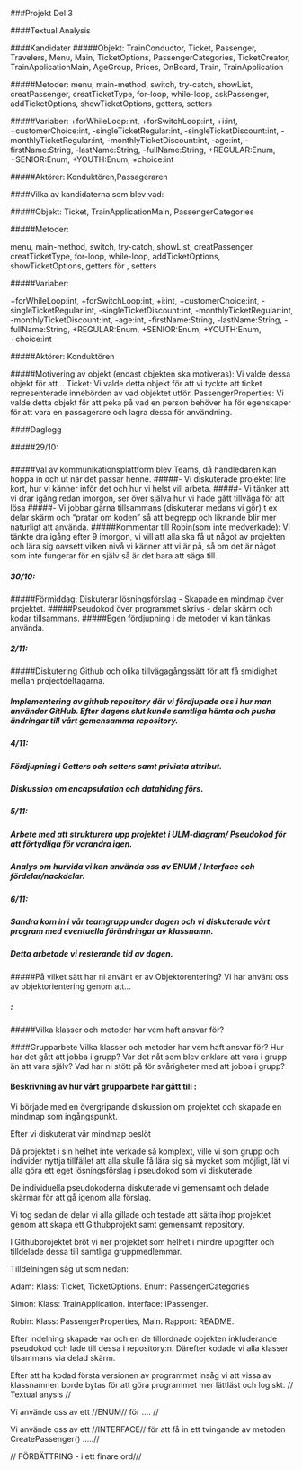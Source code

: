 

###Projekt Del 3

####Textual Analysis

####Kandidater
#####Objekt: 
TrainConductor, Ticket,  Passenger, Travelers, Menu, Main, TicketOptions, PassengerCategories, TicketCreator, TrainApplicationMain, AgeGroup, Prices, OnBoard, Train, TrainApplication 

#####Metoder: 
menu, main-method, switch, try-catch, showList, creatPassenger, creatTicketType, for-loop, while-loop, askPassenger, addTicketOptions, showTicketOptions, getters, setters

#####Variaber: 
+forWhileLoop:int, +forSwitchLoop:int, +i:int, +customerChoice:int, -singleTicketRegular:int, -singleTicketDiscount:int, -monthlyTicketRegular:int, -monthlyTicketDiscount:int, -age:int, -firstName:String, -lastName:String, -fullName:String, +REGULAR:Enum, +SENIOR:Enum, +YOUTH:Enum, +choice:int

#####Aktörer:
Konduktören,Passageraren

####Vilka av kandidaterna som blev vad:

#####Objekt: 
Ticket, TrainApplicationMain, PassengerCategories 

#####Metoder: 

menu, main-method, switch, try-catch, showList, creatPassenger, creatTicketType, for-loop, while-loop, addTicketOptions, showTicketOptions, getters för , setters

#####Variaber: 

+forWhileLoop:int, +forSwitchLoop:int, +i:int, +customerChoice:int, -singleTicketRegular:int, -singleTicketDiscount:int, -monthlyTicketRegular:int, -monthlyTicketDiscount:int, -age:int, -firstName:String, -lastName:String, -fullName:String, +REGULAR:Enum, +SENIOR:Enum, +YOUTH:Enum, +choice:int

#####Aktörer:
Konduktören

#####Motivering av objekt (endast objekten ska motiveras): Vi valde dessa objekt för att...
Ticket: Vi valde detta objekt för att vi tyckte att ticket representerade innebörden av vad objektet utför. 
PassengerProperties: Vi valde detta objekt för att peka på vad en person behöver ha för egenskaper för att vara en passagerare och lagra dessa för användning. 

####Daglogg

#####29/10: 
#####
#####Val av kommunikationsplattform blev Teams, då handledaren kan hoppa in och ut när det passar henne. 
#####- Vi diskuterade projektet lite kort, hur vi känner inför det och hur vi helst vill arbeta.
#####- Vi tänker att vi drar igång redan imorgon, ser över själva hur vi hade gått tillväga för att lösa
#####- Vi jobbar gärna tillsammans (diskuterar medans vi gör) t ex delar skärm och “pratar om koden” så att begrepp och liknande blir mer naturligt att använda. 
#####Kommentar till Robin(som inte medverkade): Vi tänkte dra igång efter 9 imorgon, vi vill att alla ska få ut något av projekten och lära sig oavsett  vilken nivå vi känner att vi är på, så om det är något som inte fungerar för en själv så är det bara att säga till. 

##### 30/10: 
#####Förmiddag: Diskuterar lösningsförslag - Skapade en mindmap över projektet.
#####Pseudokod över programmet skrivs - delar skärm och kodar tillsammans.
#####Egen fördjupning i de metoder vi kan tänkas använda. 

##### 2/11:
#####Diskutering Github och olika tillvägagångssätt för att få smidighet mellan projectdeltagarna. 
##### Implementering av github repository där vi fördjupade oss i hur man använder GitHub. Efter dagens slut kunde samtliga hämta och pusha ändringar till vårt gemensamma repository.

##### 4/11: 
##### Fördjupning i Getters och setters samt priviata attribut. 
##### Diskussion om encapsulation och datahiding förs. 


##### 5/11: 
##### Arbete med att strukturera upp projektet i ULM-diagram/ Pseudokod för att förtydliga för varandra igen.
##### Analys om hurvida vi kan använda oss av ENUM / Interface och fördelar/nackdelar. 

##### 6/11:
##### Sandra kom in i vår teamgrupp under dagen och vi diskuterade vårt program med eventuella förändringar av klassnamn. 
##### Detta arbetade vi resterande tid av dagen. 
 


#####På vilket sätt har ni använt er av Objektorentering? Vi har använt oss av objektorientering genom att...
##### :

#####Vilka klasser och metoder har vem haft ansvar för?



####Grupparbete Vilka klasser och metoder har vem haft ansvar
 för? Hur har det gått att jobba i grupp? Var det nåt som blev
  enklare att vara i grupp än att vara själv? Vad har ni stött på för svårigheter med att jobba i grupp?
  
 #### Beskrivning av hur vårt grupparbete har gått till :
Vi började med en övergripande diskussion om projektet och skapade en mindmap som ingångspunkt.

Efter vi diskuterat vår mindmap beslöt

 Då projektet i sin helhet inte verkade så komplext, ville vi som grupp och individer nyttja tillfället att alla skulle få
  lära sig så mycket som möjligt, lät vi alla göra ett eget lösningsförslag i pseudokod som vi diskuterade. 
  
  De individuella pseudokoderna diskuterade vi gemensamt och delade skärmar för att gå igenom alla förslag.
  
  Vi tog sedan de delar vi alla gillade och testade att sätta ihop projektet genom att skapa ett Githubprojekt samt gemensamt 
  repository.
  
  I Githubprojektet bröt vi ner projektet som helhet i mindre uppgifter och tilldelade dessa till samtliga gruppmedlemmar. 
  
  Tilldelningen såg ut som nedan: 
  
  Adam: Klass: Ticket, TicketOptions. Enum: PassengerCategories 
  
  Simon: Klass: TrainApplication. Interface: IPassenger.
  
  Robin: Klass: PassengerProperties, Main. Rapport: README.
  
  Efter indelning skapade var och en de tillordnade objekten inkluderande pseudokod och lade till dessa i repository:n. 
  Därefter kodade vi alla klasser tilsammans via delad skärm.
  
  Efter att ha kodad första versionen av programmet insåg vi att vissa av klassnamnen borde bytas för att göra 
  programmet mer lättläst och logiskt. // Textual anysis //
  
  Vi använde oss av ett //ENUM// för ....  // 
  
  Vi använde oss av ett //INTERFACE// för att få in ett tvingande av metoden CreatePassenger() .....//
  
  

  // FÖRBÄTTRING - i ett finare ord/// 

